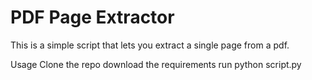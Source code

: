 # PDF Page Extractor
This is a simple script that lets you extract a single page from a pdf.

Usage
Clone the repo
download the requirements
run python script.py